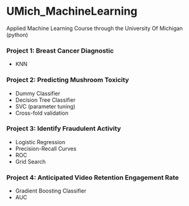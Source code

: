 # UMich_MachineLearning
Applied Machine Learning Course through the University Of Michigan (python)

### Project 1: Breast Cancer Diagnostic
- KNN

### Project 2: Predicting Mushroom Toxicity
- Dummy Classifier
- Decision Tree Classifier
- SVC (parameter tuning)
- Cross-fold validation

### Project 3: Identify Fraudulent Activity
- Logistic Regression
- Precision-Recall Curves
- ROC 
- Grid Search
  
### Project 4: Anticipated Video Retention Engagement Rate
- Gradient Boosting Classifier
- AUC
